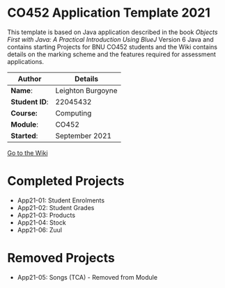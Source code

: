 # CO452 Application Template 2021
This template is based on Java application described in the book *Objects First with Java: A Practical Introduction Using BlueJ* Version 6 Java and contains starting Projects for BNU CO452 students and the Wiki contains details on the marking scheme and the features required for assessment applications.

| Author | Details |
| ---- | ---- |
**Name**: | Leighton Burgoyne |
**Student ID**: | 22045432 |
**Course:** | Computing |
**Module**: | CO452 |
**Started**: | September 2021 |   

[Go to the Wiki](https://github.com/BNU-CO452/BlueJ-Apps/wiki)

# Completed Projects
- App21-01: Student Enrolments
- App21-02: Student Grades
- App21-03: Products
- App21-04: Stock
- App21-06: Zuul

# Removed Projects
- App21-05: Songs (TCA) - Removed from Module
